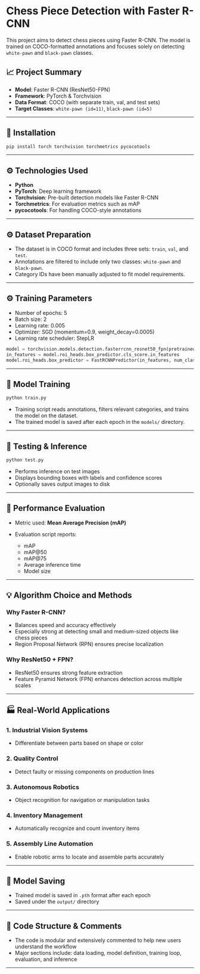 # Chess Piece Detection with Faster R-CNN

This project aims to detect chess pieces using Faster R-CNN. The model is trained on COCO-formatted annotations and focuses solely on detecting `white-pawn` and `black-pawn` classes.

## 📈 Project Summary

* **Model**: Faster R-CNN (ResNet50-FPN)
* **Framework**: PyTorch & Torchvision
* **Data Format**: COCO (with separate train, val, and test sets)
* **Target Classes**: `white-pawn (id=11)`, `black-pawn (id=5)`

---

## 🔧 Installation

```bash
pip install torch torchvision torchmetrics pycocotools
```

---

## ⚙️ Technologies Used

* **Python**
* **PyTorch**: Deep learning framework
* **Torchvision**: Pre-built detection models like Faster R-CNN
* **Torchmetrics**: For evaluation metrics such as mAP
* **pycocotools**: For handling COCO-style annotations

---

## ⚙️ Dataset Preparation

* The dataset is in COCO format and includes three sets: `train`, `val`, and `test`.
* Annotations are filtered to include only two classes: `white-pawn` and `black-pawn`.
* Category IDs have been manually adjusted to fit model requirements.

---

## ⚙️ Training Parameters

* Number of epochs: 5
* Batch size: 2
* Learning rate: 0.005
* Optimizer: SGD (momentum=0.9, weight\_decay=0.0005)
* Learning rate scheduler: StepLR

```python
model = torchvision.models.detection.fasterrcnn_resnet50_fpn(pretrained=True)
in_features = model.roi_heads.box_predictor.cls_score.in_features
model.roi_heads.box_predictor = FastRCNNPredictor(in_features, num_classes)
```

---

## 🔄 Model Training

```bash
python train.py
```

* Training script reads annotations, filters relevant categories, and trains the model on the dataset.
* The trained model is saved after each epoch in the `models/` directory.

---

## 🧪 Testing & Inference

```bash
python test.py
```

* Performs inference on test images
* Displays bounding boxes with labels and confidence scores
* Optionally saves output images to disk

---

## 🔬 Performance Evaluation

* Metric used: **Mean Average Precision (mAP)**
* Evaluation script reports:

  * mAP
  * mAP\@50
  * mAP\@75
  * Average inference time
  * Model size

---

## 💡 Algorithm Choice and Methods

### Why Faster R-CNN?

* Balances speed and accuracy effectively
* Especially strong at detecting small and medium-sized objects like chess pieces
* Region Proposal Network (RPN) ensures precise localization

### Why ResNet50 + FPN?

* ResNet50 ensures strong feature extraction
* Feature Pyramid Network (FPN) enhances detection across multiple scales

---

## 🏭 Real-World Applications

### 1. Industrial Vision Systems

* Differentiate between parts based on shape or color

### 2. Quality Control

* Detect faulty or missing components on production lines

### 3. Autonomous Robotics

* Object recognition for navigation or manipulation tasks

### 4. Inventory Management

* Automatically recognize and count inventory items

### 5. Assembly Line Automation

* Enable robotic arms to locate and assemble parts accurately

---

## 💾 Model Saving

* Trained model is saved in `.pth` format after each epoch
* Saved under the `output/` directory

---

## 💬 Code Structure & Comments

* The code is modular and extensively commented to help new users understand the workflow
* Major sections include: data loading, model definition, training loop, evaluation, and inference

---

